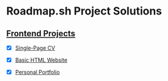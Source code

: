 # Roadmap.sh Project Solutions

## [Frontend Projects](https://roadmap.sh/frontend)

- [x] [Single-Page CV](https://roadmap.sh/projects/single-page-cv)

- [x] [Basic HTML Website](https://roadmap.sh/projects/basic-html-website)

- [x] [Personal Portfolio](https://roadmap.sh/projects/portfolio-website)
